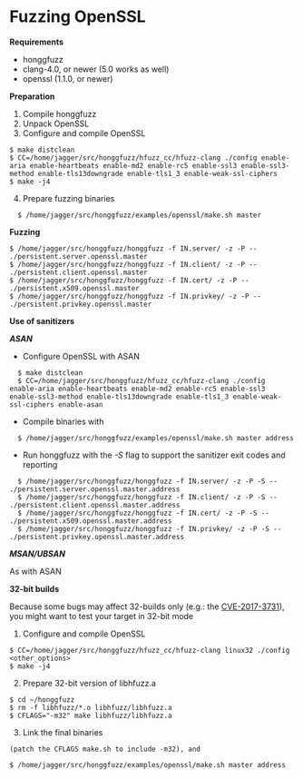 # Fuzzing OpenSSL #

**Requirements**

  * honggfuzz
  * clang-4.0, or newer (5.0 works as well)
  * openssl (1.1.0, or newer)

**Preparation**

1. Compile honggfuzz
2. Unpack OpenSSL
3. Configure and compile OpenSSL

  ```
  $ make distclean
  $ CC=/home/jagger/src/honggfuzz/hfuzz_cc/hfuzz-clang ./config enable-aria enable-heartbeats enable-md2 enable-rc5 enable-ssl3 enable-ssl3-method enable-tls13downgrade enable-tls1_3 enable-weak-ssl-ciphers
  $ make -j4
  ```
4. Prepare fuzzing binaries

```
  $ /home/jagger/src/honggfuzz/examples/openssl/make.sh master
```

**Fuzzing**

  ```
  $ /home/jagger/src/honggfuzz/honggfuzz -f IN.server/ -z -P -- ./persistent.server.openssl.master
  $ /home/jagger/src/honggfuzz/honggfuzz -f IN.client/ -z -P -- ./persistent.client.openssl.master
  $ /home/jagger/src/honggfuzz/honggfuzz -f IN.cert/ -z -P -- ./persistent.x509.openssl.master
  $ /home/jagger/src/honggfuzz/honggfuzz -f IN.privkey/ -z -P -- ./persistent.privkey.openssl.master
  ```

**Use of sanitizers**

***ASAN***
   * Configure OpenSSL with ASAN
```
  $ make distclean
  $ CC=/home/jagger/src/honggfuzz/hfuzz_cc/hfuzz-clang ./config enable-aria enable-heartbeats enable-md2 enable-rc5 enable-ssl3 enable-ssl3-method enable-tls13downgrade enable-tls1_3 enable-weak-ssl-ciphers enable-asan
```
   * Compile binaries with

```
  $ /home/jagger/src/honggfuzz/examples/openssl/make.sh master address
```

   * Run honggfuzz with the *-S* flag to support the sanitizer exit codes and reporting

```
  $ /home/jagger/src/honggfuzz/honggfuzz -f IN.server/ -z -P -S -- ./persistent.server.openssl.master.address
  $ /home/jagger/src/honggfuzz/honggfuzz -f IN.client/ -z -P -S -- ./persistent.client.openssl.master.address
  $ /home/jagger/src/honggfuzz/honggfuzz -f IN.cert/ -z -P -S -- ./persistent.x509.openssl.master.address
  $ /home/jagger/src/honggfuzz/honggfuzz -f IN.privkey/ -z -P -S -- ./persistent.privkey.openssl.master.address
```
***MSAN/UBSAN***

As with ASAN

**32-bit builds**

Because some bugs may affect 32-builds only (e.g.: the [CVE-2017-3731](https://www.openssl.org/news/cl102.txt)), you might want to test your target in 32-bit mode

1. Configure and compile OpenSSL

  ```
  $ CC=/home/jagger/src/honggfuzz/hfuzz_cc/hfuzz-clang linux32 ./config <other_options>
  $ make -j4
  ```
2. Prepare 32-bit version of libhfuzz.a

  ```
  $ cd ~/honggfuzz
  $ rm -f libhfuzz/*.o libhfuzz/libhfuzz.a
  $ CFLAGS="-m32" make libhfuzz/libhfuzz.a
  ```
3. Link the final binaries

  ```
  (patch the CFLAGS make.sh to include -m32), and

  $ /home/jagger/src/honggfuzz/examples/openssl/make.sh master address
  ```
